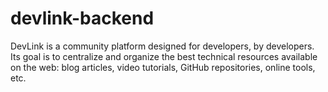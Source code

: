# devlink-backend
DevLink is a community platform designed for developers, by developers. Its goal is to centralize and organize the best technical resources available on the web: blog articles, video tutorials, GitHub repositories, online tools, etc.
